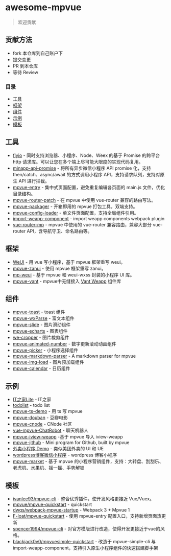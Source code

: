 # awesome-mpvue

> 欢迎贡献

## 贡献方法

* fork 本仓库到自己账户下
* 提交变更
* PR 到本仓库
* 等待 Review

### 目录

- [工具](#工具)
- [框架](#框架)
- [组件](#组件)
- [示例](#示例)
- [模板](#模板)

## 工具
* [flyio](https://github.com/wendux/fly/blob/master/README-CH.md) - 同时支持浏览器、小程序、Node、Weex 的基于 Promise 的跨平台 http 请求库。可以让您在多个端上尽可能大限度的实现代码复用。
* [minapp-api-promise](https://github.com/bigmeow/minapp-api-promise) - 将所有异步微信小程序 API promise 化，支持 then/catch、async/await 的方式调用小程序 API，支持请求队列，支持对原生 API 进行拦截。
* [mpvue-entry](https://github.com/F-loat/mpvue-entry) - 集中式页面配置，避免重复编辑各页面的 main.js 文件，优化目录结构。
* [mpvue-router-patch](https://github.com/F-loat/mpvue-router-patch) - 在 mpvue 中使用 vue-router 兼容的路由写法。
* [mpvue-packager](https://github.com/F-loat/mpvue-packager) - 开箱即用的 mpvue 打包工具，双端支持。
* [mpvue-config-loader](https://github.com/F-loat/mpvue-config-loader) - 单文件页面配置，支持全局组件引用。
* [import-weapp-component](https://github.com/JJJYY/import-weapp-component) - import weapp components webpack plugin
* [vue-router-mp](https://github.com/Cweili/vue-router-mp) - mpvue 中使用的 vue-router 兼容路由，兼容大部分 vue-router API，含导航守卫、命名路由等。

## 框架

* [WeUI](https://github.com/KuangPF/wxapp-vue) - 用 vue 写小程序，基于 mpvue 框架重写 weui。
* [mpvue-zanui](https://github.com/samwang1027/mpvue-zanui) - 使用 mpvue 框架重写 zanui。
* [mp-weui](https://github.com/youngluo/mp-weui) - 基于 mpvue 和 weui-wxss 封装的小程序 UI 库。
* [mpvue-vant](https://github.com/xxxsimons/mpvue-vant) - mpvue中无缝接入 [Vant Weapp](https://youzan.github.io/vant-weapp/#/intro) 组件库

## 组件

* [mpvue-toast](https://github.com/linrui1994/mpvue-toast) - toast 组件
* [mpvue-wxParse](https://github.com/F-loat/mpvue-wxParse) - 富文本组件
* [mpvue-slide](https://github.com/lulusir/mpvue-slide) - 图片滑动组件
* [mpvue-echarts](https://github.com/F-loat/mpvue-echarts) - 图表组件
* [we-cropper](https://github.com/we-plugin/we-cropper) - 图片裁剪组件
* [mpvue-animated-number](https://github.com/gaomd/mpvue-animated-number) - 数字更新滚动动画组件
* [mpvue-picker](https://github.com/KuangPF/mpvue-picker) - 小程序选择组件
* [mpvue-markdown-parser](https://github.com/dwqs/mpvue-markdown-parser) - A markdown parser for mpvue
* [mpvue-img-load](https://github.com/huangjinlin/mpvue-img-load) - 图片预加载组件
* [mpvue-calendar](https://github.com/Hzy0913/mpvue-calendar) - 日历组件

## 示例

* [IT之家Lite](https://github.com/F-loat/ithome-lite) - IT之家
* [todolist](https://github.com/tangsj/mpvue-todolist) - todo list
* [mpvue-ts-demo](https://github.com/WingGao/mpvue-ts-demo) - 用 ts 写 mpvue
* [mpvue-douban](https://github.com/mini-mpvue/mpvue-douban) - 豆瓣电影
* [mpvue-cnode](https://github.com/bowencool/mpvue-cnode) - CNode 社区
* [vue-mpvue-ChatRobot](https://github.com/zz570557024/vue-mpvue-ChatRobot) - 聊天机器人
* [mpvue-iview-weapp](https://github.com/wkl007/mpvue-iview-weapp) -基于 mpvue 导入 iview-weapp
* [mpvue-jithub](https://github.com/dwqs/mp-jithub) - Mini program for Github, built by mpvue
* [外卖小程序 Demo](https://github.com/WsmDyj/mpvue) - 类似美团外卖的 UI 和 UE
* [wordpress博客微信小程序](https://github.com/hualuoyixiao/wechat-wordpress-blog-mpvue) - wordpress 博客小程序
* [mpvue-market](https://github.com/wkl007/mpvue-market) - 基于 mpvue 的小程序营销组件，支持：大转盘、刮刮乐、老虎机、水果机、摇一摇、手势解锁

## 模板

* [ivanlee93/mpvue-cli](https://github.com/ivanlee93/mpvue-cli) - 整合优秀插件，使开发风格更接近 Vue/Vuex。
* [mpvue/mpvue-quickstart](https://github.com/mpvue/mpvue-quickstart) - quickstart
* [dwqs/webpack-mpvue-startup](https://github.com/dwqs/webpack-mpvue-startup) - Webpack 3 + Mpvue 1
* [F-loat/mpvue-quickstart](https://github.com/F-loat/mpvue-quickstart) - 使用 mpvue-entry 配置入口，支持新增页面热更新
* [spencer1994/mpvue-cli](https://github.com/spencer1994/mpvue-cli) - 对官方模版进行改造，使得开发更接近于vue的风格。
* [blackjack0v0/mpvuesimple-quickstart](https://github.com/blackjack0v0/mpvuesimple-quickstart) - 改造于 mpvue-simple-cli 与 import-weapp-component，支持引入原生小程序组件的快速搭建脚手架
